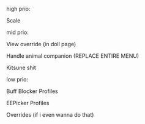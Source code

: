 ﻿


high prio:

Scale

mid prio:


View override (in doll page)

Handle animal companion (REPLACE ENTIRE MENU)

Kitsune shit

low prio:

Buff Blocker Profiles

EEPicker Profiles

Overrides (if i even wanna do that)
